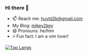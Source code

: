 ### Hi there 👋

- 📫 Reach me: huytd2k@gmail.com
- My Blog: [mikey2key](https://mikey2key.vercel.app/)
- 😄 Pronouns: he/him
- ⚡ Fun fact: I am a vim lover!

[![Top Langs](https://github-readme-stats.vercel.app/api/top-langs/?username=huytd2k)](https://github.com/anuraghazra/github-readme-stats)

